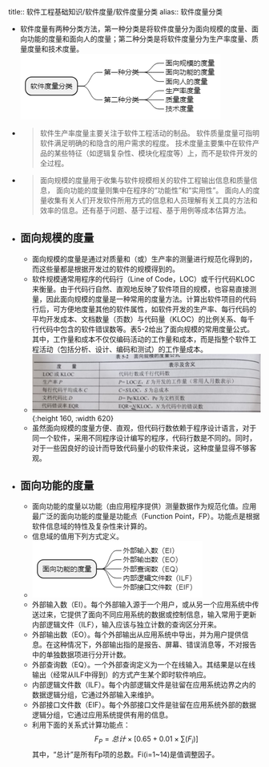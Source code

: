 title:: 软件工程基础知识/软件度量/软件度量分类
alias:: 软件度量分类

- 软件度量有两种分类方法，第一种分类是将软件度量分为面向规模的度量、面向功能的度量和面向人的度量；第二种分类是将软件度量分为生产率度量、质量度量和技术度量。
  ![image.png](../assets/image_1649031541912_0.png)
- > 软件生产率度量主要关注于软件工程活动的制品。
  > 软件质量度量可指明软件满足明确的和隐含的用户需求的程度。
  > 技术度量主要集中在软件产品的某些特征（如逻辑复杂性、模块化程度等）上，而不是软件开发的全过程。
- > 面向规模的度量用于收集与软件规模相关的软件工程输出信息和质量信息，
  > 面向功能的度量则集中在程序的“功能性”和“实用性”。
  > 面向人的度量收集有关人们开发软件所用方式的信息和人员理解有关工具的方法和效率的信息。还有基于问题、基于过程、基于用例等成本估算方法。
- ## 面向规模的度量
	- 面向规模的度量是通过对质量和（或）生产率的测量进行规范化得到的，而这些量都是根据开发过的软件的规模得到的。
	- 软件规模通常用程序的代码行（Line of Code，LOC）或千行代码KLOC来衡量。由于代码行自然、直观地反映了软件项目的规模，也容易直接测量，因此面向规模的度量是一种常用的度量方法。计算出软件项目的代码行后，可方便地度量其他的软件属性，如软件开发的生产率、每行代码的平均开发成本、文档数量（页数）与代码量（KLOC）的比例关系、每千行代码中包含的软件错误数等。表5-2给出了面向规模的常用度量公式。其中，工作量和成本不仅仅编码活动的工作量和成本，而是指整个软件工程活动（包括分析、设计、编码和测试）的工作量成本。
	- ![image.png](../assets/image_1651968892560_0.png){:height 160, :width 620}
	- 虽然面向规模的度量方便、直观，但代码行数依赖于程序设计语言，对于同一个软件，采用不同程序设计编写的程序，代码行数是不同的。同时，对于一些因良好的设计而导致代码量小的软件来说，这种度量显得不够客观。
- ## 面向功能的度量
	- 面向功能的度量以功能（由应用程序提供）测量数据作为规范化值。应用最广泛的面向功能的度量是功能点（Function Point，FP）。功能点是根据软件信息域的特性及复杂性来计算的。
	- 信息域的值用下列方式定义。
	- ![image.png](../assets/image_1649031598234_0.png)
	- 外部输入数（EI）。每个外部输入源于一个用户，或从另一个应用系统中传送过来，它提供了面向不同应用系统的数据或控制信息，输入常用于更新内部逻辑文件（ILF），输入应该与独立计数的查询区分开来。
	- 外部输出数（EO）。每个外部输出从应用系统中导出，并为用户提供信息。在这种情况下，外部输出指的是报告、屏幕、错误消息等，不对报告中的单独数据项进行分开计数。
	- 外部查询数（EQ）。一个外部查询定义为一个在线输入。其结果是以在线输出（经常从ILF中得到）的方式产生某个即时软件响应。
	- 内部逻辑文件数（ILF）。每个内部逻辑文件是驻留在应用系统边界之内的数据逻辑分组，它通过外部输入来维护。
	- 外部接口文件数（EIF）。每个外部接口文件是驻留在应用系统外部的数据逻辑分组，它通过应用系统提供有用的信息。
	- 利用下面的关系式计算功能点：
	  $$
	  F_P = 总计 \times [0.65 + 0.01 \times \sum(F_i)]
	  $$
	  其中，“总计”是所有Fp项的总数。Fi(i=1~14)是值调整因子。